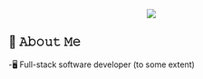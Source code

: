 <p align="center">
    <img src="https://github.com/KeithDsouza25/KeithDsouza25//raw/main/assets/final.gif">
  </p>
<!--
<!--
-->

## 📖 𝙰𝚋𝚘𝚞𝚝 𝙼𝚎
-🖥️ Full-stack software developer (to some extent)
